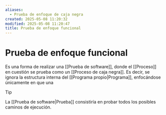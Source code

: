 ```yaml
---
aliases:
  - Prueba de enfoque de caja negra
created: 2025-05-08 11:20:32
modified: 2025-05-08 11:20:47
title: Prueba de enfoque funcional
---
```


# Prueba de enfoque funcional

Es una forma de realizar una [[Prueba de software]], donde el [[Proceso]] en cuestión se prueba como un [[Proceso de caja negra]]. Es decir, se ignora la estructura interna del [[Programa propio|Programa]], enfocándose únicamente en que una 

> [!tip]
> La [[Prueba de software|Prueba]] consistiría en probar todos los posibles caminos de ejecución.
